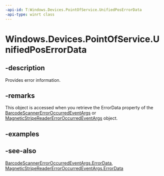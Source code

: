 ```yaml
---
-api-id: T:Windows.Devices.PointOfService.UnifiedPosErrorData
-api-type: winrt class
---
```


<!-- Class syntax.
public class UnifiedPosErrorData : Windows.Devices.PointOfService.IUnifiedPosErrorData
-->

# Windows.Devices.PointOfService.UnifiedPosErrorData

## -description
Provides error information.

## -remarks
This object is accessed when you retrieve the ErrorData property of the [BarcodeScannerErrorOccurredEventArgs](barcodescannererroroccurredeventargs.md) or [MagneticStripeReaderErrorOccurredEventArgs](magneticstripereadererroroccurredeventargs.md) object.

## -examples

## -see-also
[BarcodeScannerErrorOccurredEventArgs.ErrorData](barcodescannererroroccurredeventargs_errordata.md), [MagneticStripeReaderErrorOccurredEventArgs.ErrorData](magneticstripereadererroroccurredeventargs_errordata.md)